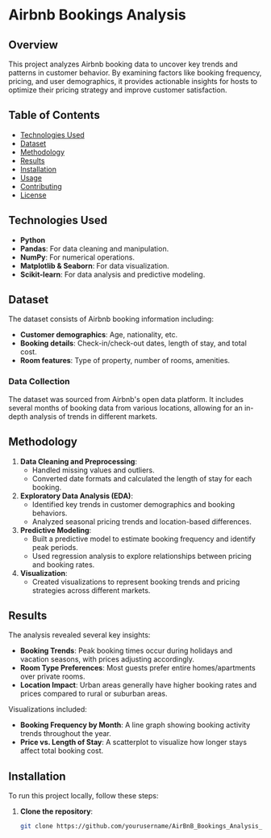# Airbnb Bookings Analysis

## Overview
This project analyzes Airbnb booking data to uncover key trends and patterns in customer behavior. By examining factors like booking frequency, pricing, and user demographics, it provides actionable insights for hosts to optimize their pricing strategy and improve customer satisfaction.

## Table of Contents
- [Technologies Used](#technologies-used)
- [Dataset](#dataset)
- [Methodology](#methodology)
- [Results](#results)
- [Installation](#installation)
- [Usage](#usage)
- [Contributing](#contributing)
- [License](#license)

## Technologies Used
- **Python**
- **Pandas**: For data cleaning and manipulation.
- **NumPy**: For numerical operations.
- **Matplotlib & Seaborn**: For data visualization.
- **Scikit-learn**: For data analysis and predictive modeling.

## Dataset
The dataset consists of Airbnb booking information including:
- **Customer demographics**: Age, nationality, etc.
- **Booking details**: Check-in/check-out dates, length of stay, and total cost.
- **Room features**: Type of property, number of rooms, amenities.
  
### Data Collection
The dataset was sourced from Airbnb's open data platform. It includes several months of booking data from various locations, allowing for an in-depth analysis of trends in different markets.

## Methodology
1. **Data Cleaning and Preprocessing**: 
    - Handled missing values and outliers.
    - Converted date formats and calculated the length of stay for each booking.
2. **Exploratory Data Analysis (EDA)**:
    - Identified key trends in customer demographics and booking behaviors.
    - Analyzed seasonal pricing trends and location-based differences.
3. **Predictive Modeling**:
    - Built a predictive model to estimate booking frequency and identify peak periods.
    - Used regression analysis to explore relationships between pricing and booking rates.
4. **Visualization**:
    - Created visualizations to represent booking trends and pricing strategies across different markets.

## Results
The analysis revealed several key insights:
- **Booking Trends**: Peak booking times occur during holidays and vacation seasons, with prices adjusting accordingly.
- **Room Type Preferences**: Most guests prefer entire homes/apartments over private rooms.
- **Location Impact**: Urban areas generally have higher booking rates and prices compared to rural or suburban areas.

Visualizations included:
- **Booking Frequency by Month**: A line graph showing booking activity trends throughout the year.
- **Price vs. Length of Stay**: A scatterplot to visualize how longer stays affect total booking cost.

## Installation

To run this project locally, follow these steps:

1. **Clone the repository**:
   ```bash
   git clone https://github.com/yourusername/AirBnB_Bookings_Analysis_Capstone_Project.git
